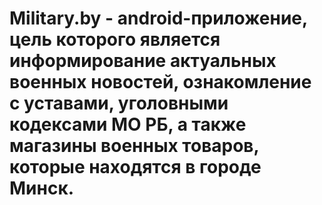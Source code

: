 # Military.by - android-приложение, цель которого является информирование актуальных военных новостей, ознакомление с уставами, уголовными кодексами МО РБ, а также магазины военных товаров, которые находятся в городе Минск. 
